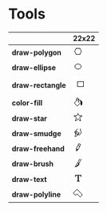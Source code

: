 # Tools
| |**22x22**|
|-|-|
|**draw-polygon**|![](22/draw-polygon.png)|
|**draw-ellipse**|![](22/draw-ellipse.png)|
|**draw-rectangle**|![](22/draw-rectangle.png)|
|**color-fill**|![](22/color-fill.png)|
|**draw-star**|![](22/draw-star.png)|
|**draw-smudge**|![](22/draw-smudge.png)|
|**draw-freehand**|![](22/draw-freehand.png)|
|**draw-brush**|![](22/draw-brush.png)|
|**draw-text**|![](22/draw-text.png)|
|**draw-polyline**|![](22/draw-polyline.png)|
